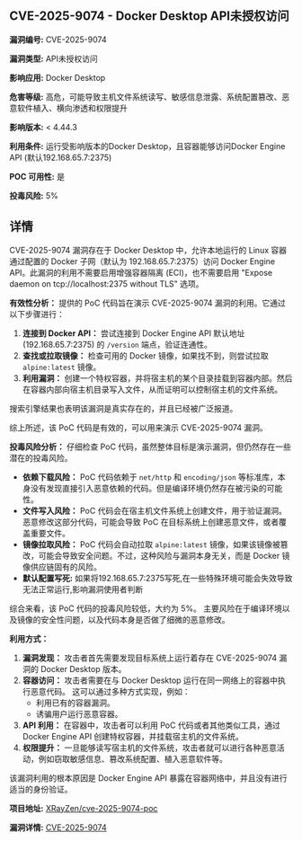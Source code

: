 ## CVE-2025-9074 - Docker Desktop API未授权访问

**漏洞编号:** CVE-2025-9074

**漏洞类型:** API未授权访问

**影响应用:** Docker Desktop

**危害等级:** 高危，可能导致主机文件系统读写、敏感信息泄露、系统配置篡改、恶意软件植入、横向渗透和权限提升

**影响版本:** < 4.44.3

**利用条件:** 运行受影响版本的Docker Desktop，且容器能够访问Docker Engine API (默认192.168.65.7:2375)

**POC 可用性:** 是

**投毒风险:** 5%

## 详情

CVE-2025-9074 漏洞存在于 Docker Desktop 中，允许本地运行的 Linux 容器通过配置的 Docker 子网（默认为 192.168.65.7:2375）访问 Docker Engine API。此漏洞的利用不需要启用增强容器隔离 (ECI)，也不需要启用 "Expose daemon on tcp://localhost:2375 without TLS" 选项。

**有效性分析：**
提供的 PoC 代码旨在演示 CVE-2025-9074 漏洞的利用。它通过以下步骤进行：

1.  **连接到 Docker API：** 尝试连接到 Docker Engine API 默认地址 (192.168.65.7:2375) 的 `/version` 端点，验证连通性。
2.  **查找或拉取镜像：** 检查可用的 Docker 镜像，如果找不到，则尝试拉取 `alpine:latest` 镜像。
3.  **利用漏洞：** 创建一个特权容器，并将宿主机的某个目录挂载到容器内部。然后在容器内部向宿主机目录写入文件，从而证明可以控制宿主机的文件系统。

搜索引擎结果也表明该漏洞是真实存在的，并且已经被广泛报道。

综上所述，该 PoC 代码是有效的，可以用来演示 CVE-2025-9074 漏洞。

**投毒风险分析：**
仔细检查 PoC 代码，虽然整体目标是演示漏洞，但仍然存在一些潜在的投毒风险。

*   **依赖下载风险：** PoC 代码依赖于 `net/http` 和 `encoding/json` 等标准库，本身没有发现直接引入恶意依赖的代码。但是编译环境仍然存在被污染的可能性。
*   **文件写入风险：**  PoC 代码会在宿主机文件系统上创建文件，用于验证漏洞。恶意修改这部分代码，可能会导致 PoC 在目标系统上创建恶意文件，或者覆盖重要文件。
*   **镜像拉取风险：** PoC 代码会自动拉取 `alpine:latest` 镜像，如果该镜像被篡改，可能会导致安全问题。不过，这种风险与漏洞本身无关，而是 Docker 镜像供应链固有的风险。
* **默认配置写死:** 如果将192.168.65.7:2375写死,在一些特殊环境可能会失效导致无法正常运行,影响漏洞使用者判断

综合来看，该 PoC 代码的投毒风险较低，大约为 5%。 主要风险在于编译环境以及镜像的安全性问题，以及代码本身是否做了细微的恶意修改。

**利用方式：**
1.  **漏洞发现：** 攻击者首先需要发现目标系统上运行着存在 CVE-2025-9074 漏洞的 Docker Desktop 版本。
2.  **容器访问：** 攻击者需要在与 Docker Desktop 运行在同一网络上的容器中执行恶意代码。 这可以通过多种方式实现，例如：
    *   利用已有的容器漏洞。
    *   诱骗用户运行恶意容器。
3.  **API 利用：** 在容器中，攻击者可以利用 PoC 代码或者其他类似工具，通过 Docker Engine API 创建特权容器，并挂载宿主机的文件系统。
4.  **权限提升：** 一旦能够读写宿主机的文件系统，攻击者就可以进行各种恶意活动，例如窃取敏感信息、篡改系统配置、植入恶意软件等。

该漏洞利用的根本原因是 Docker Engine API 暴露在容器网络中，并且没有进行适当的身份验证。

**项目地址:** [XRayZen/cve-2025-9074-poc](https://github.com/XRayZen/cve-2025-9074-poc)

**漏洞详情:** [CVE-2025-9074](https://nvd.nist.gov/vuln/detail/CVE-2025-9074)